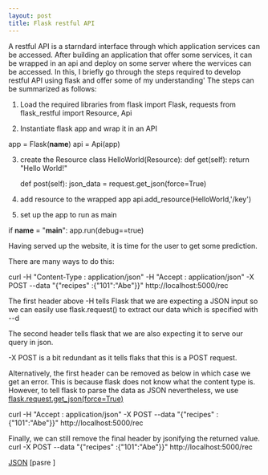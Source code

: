 ```yaml
---
layout: post
title: Flask restful API
---
```

A restful API is a starndard interface through which application services can be
accessed. After building an application that offer some services, it can be wrapped
in an api and deploy on some server where the wervices can be accessed. In this,
I briefly go through the steps required to develop  restful API using flask
and offer some of my understanding'
The steps can be summarized as follows:
1. Load the required libraries
from flask import Flask, requests
from flask_restful import Resource, Api

2. Instantiate flask app and wrap it in an API

app = Flask(__name__)
api = Api(app)

3. create the Resource
 class HelloWorld(Resource):
    def get(self):
      return "Hello World!"

    def post(self):
      json_data = request.get_json(force=True)

4. add resource to the wrapped app
  api.add_resource(HelloWorld,'/key')

5. set up the app to run as main

  if __name__ = "__main__":
    app.run(debug==true)

Having served up the website, it is time for the user to get some prediction.

There are many ways to do this:

curl -H "Content-Type : application/json" -H "Accept : application/json" -X POST
--data "{"recipes" :{"101":"Abe"}}" http://localhost:5000/rec

The first header above -H tells Flask that we are expecting a JSON input so we
can easily use flask.request() to extract our data which is specified with --d

The second header tells flask that we are also expecting it to serve our query in
json.

-X POST is a bit redundant as it tells flaks that this is a POST request.

Alternatively, the first header can be removed as below in which case we get an error.
This is because flask does not know what the content type is.
However, to tell flask to parse the data as JSON nevertheless, we use [flask.request.get_json(force=True)](https://flask.palletsprojects.com/en/1.1.x/api/#flask.Request.get_json)

curl -H "Accept : application/json" -X POST
--data "{"recipes" :{"101":"Abe"}}" http://localhost:5000/rec

Finally, we can still remove the final header by jsonifying the returned value.
curl -X POST
--data "{"recipes" :{"101":"Abe"}}" http://localhost:5000/rec

[JSON](https://stackoverflow.com/questions/10434599/get-the-data-received-in-a-flask-request)
[pasre ]
